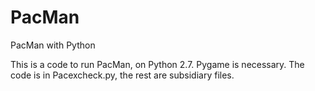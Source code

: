 # PacMan
PacMan with Python

This is a code to run PacMan, on Python 2.7. Pygame is necessary.
The code is in Pacexcheck.py, the rest are subsidiary files.
